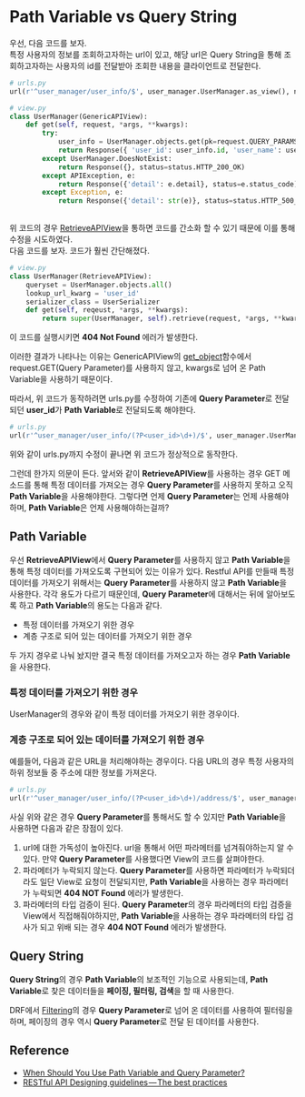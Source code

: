 # Path Variable vs Query String

우선, 다음 코드를 보자.  
특정 사용자의 정보를 조회하고자하는 url이 있고, 해당 url은 Query String을 통해 조회하고자하는 사용자의 id를 전달받아 조회한 내용을 클라이언트로 전달한다. 

```python
# urls.py
url(r'^user_manager/user_info/$', user_manager.UserManager.as_view(), name='user_info')
```
```python
# view.py
class UserManager(GenericAPIView):
    def get(self, request, *args, **kwargs):
        try:
            user_info = UserManager.objects.get(pk=request.QUERY_PARAMS.get('user_id'))
            return Response({ 'user_id': user_info.id, 'user_name': user_info.name }, status=status.HTTP_200_OK)
        except UserManager.DoesNotExist:
            return Response({}, status=status.HTTP_200_OK)
        except APIException, e:
            return Response({'detail': e.detail}, status=e.status_code)
        except Exception, e:
            return Response({'detail': str(e)}, status=status.HTTP_500_INTERNAL_SERVER_ERROR)
            
```

위 코드의 경우 [RetrieveAPIView](http://www.django-rest-framework.org/api-guide/generic-views/#retrieveapiview)을 통하면 코드를 간소화 할 수 있기 때문에 이를 통해 수정을 시도하였다.  
다음 코드를 보자. 코드가 훨씬 간단해졌다. 

```python
# view.py
class UserManager(RetrieveAPIView):
    queryset = UserManager.objects.all()
    lookup_url_kwarg = 'user_id'
    serializer_class = UserSerializer
    def get(self, reqeust, *args, **kwargs):
        return super(UserManager, self).retrieve(request, *args, **kwargs)
```

이 코드를 실행시키면 **404 Not Found** 에러가 발생한다.

이러한 결과가 나타나는 이유는 GenericAPIView의 [get_object](http://www.django-rest-framework.org/api-guide/generic-views/#get_objectself)함수에서 request.GET(Query Parameter)를 사용하지 않고, kwargs로 넘어 온 Path Variable을 사용하기 때문이다. 

따라서, 위 코드가 동작하려면 urls.py를 수정하여 기존에 **Query Parameter**로 전달되던 **user_id**가 **Path Variable**로 전달되도록 해야한다.  

```python
# urls.py
url(r'^user_manager/user_info/(?P<user_id>\d+)/$', user_manager.UserManager.as_view(), name='user_info')
```

위와 같이 urls.py까지 수정이 끝나면 위 코드가 정상적으로 동작한다.  

그런데 한가지 의문이 든다. 앞서와 같이 **RetrieveAPIView**를 사용하는 경우 GET 메소드를 통해 특정 데이터를 가져오는 경우 **Query Parameter**를 사용하지 못하고 오직 **Path Variable**을 사용해야한다. 
그렇다면 언제 **Query Parameter**는 언제 사용해야하며, **Path Variable**은 언제 사용해야하는걸까? 

## Path Variable

우선 **RetrieveAPIView**에서 **Query Parameter**를 사용하지 않고 **Path Variable**을 통해 특정 데이터를 가져오도록 구현되어 있는 이유가 있다. 
Restful API를 만들때 특정 데이터를 가져오기 위해서는 **Query Parameter**를 사용하지 않고 **Path Variable**을 사용한다. 
각각 용도가 다르기 때문인데, **Query Parameter**에 대해서는 뒤에 알아보도록 하고 **Path Variable**의 용도는 다음과 같다.  

* 특정 데이터를 가져오기 위한 경우
* 계층 구조로 되어 있는 데이터를 가져오기 위한 경우 

두 가지 경우로 나눠 놨지만 결국 특정 데이터를 가져오고자 하는 경우 **Path Variable**을 사용한다. 

### 특정 데이터를 가져오기 위한 경우 

UserManager의 경우와 같이 특정 데이터를 가져오기 위한 경우이다. 

### 계층 구조로 되어 있는 데이터를 가져오기 위한 경우

예를들어, 다음과 같은 URL을 처리해야하는 경우이다. 
다음 URL의 경우 특정 사용자의 하위 정보들 중 주소에 대한 정보를 가져온다.  

```python
# urls.py
url(r'^user_manager/user_info/(?P<user_id>\d+)/address/$', user_manager.UserManager.as_view(), name='user_info')
```

사실 위와 같은 경우 **Query Parameter**를 통해서도 할 수 있지만 **Path Variable**을 사용하면 다음과 같은 장점이 있다. 

1. url에 대한 가독성이 높아진다.
    url을 통해서 어떤 파라메터를 넘겨줘야하는지 알 수 있다. 만약 **Query Parameter**를 사용했다면 View의 코드를 살펴야한다.
2. 파라메터가 누락되지 않는다. 
    **Query Parameter**를 사용하면 파라메터가 누락되더라도 일단 View로 요청이 전달되지만, **Path Variable**을 사용하는 경우 파라메터가 누락되면 **404 NOT Found** 에러가 발생한다. 
3. 파라메터의 타입 검증이 된다.
    **Query Parameter**의 경우 파라메터의 타입 검증을 View에서 직접해줘야하지만, **Path Variable**을 사용하는 경우 파라메터의 타입 검사가 되고 위배 되는 경우 **404 NOT Found** 에러가 발생한다. 

## Query String

**Query String**의 경우 **Path Variable**의 보조적인 기능으로 사용되는데, **Path Variable**로 찾은 데이터들을 **페이징, 필터링, 검색**을 할 때 사용한다.

DRF에서 [Filtering](http://www.django-rest-framework.org/api-guide/filtering/)의 경우 **Query Parameter**로 넘어 온 데이터를 사용하여 필터링을 하며, 페이징의 경우 역시 **Query Parameter**로 전달 된 데이터를 사용한다. 


## Reference

* [When Should You Use Path Variable and Query Parameter?](https://medium.com/@moschan/when-should-you-use-path-variable-and-query-parameter-a346790e8a6d)
* [RESTful API Designing guidelines — The best practices](https://hackernoon.com/restful-api-designing-guidelines-the-best-practices-60e1d954e7c9)